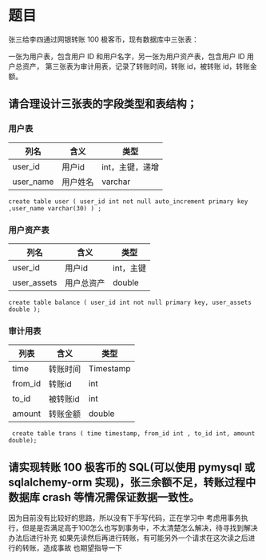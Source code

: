 # 题目 
张三给李四通过网银转账 100 极客币，现有数据库中三张表：

一张为用户表，包含用户 ID 和用户名字，另一张为用户资产表，包含用户 ID 用户总资产，
第三张表为审计用表，记录了转账时间，转账 id，被转账 id，转账金额。

## 请合理设计三张表的字段类型和表结构；
### 用户表
| 列名 | 含义 |  类型 |
| -- | -- |  -- |
| user_id | 用户id | int，主键，递增  |
| user_name | 用户姓名 |  varchar |
```
create table user ( user_id int not null auto_increment primary key  ,user_name varchar(30) ) ;
```
### 用户资产表
| 列名 | 含义 | 类型 |
| -- | -- | -- |
| user_id | 用户id | int，主键 |
| user_assets | 用户总资产 | double |
```
create table balance ( user_id int not null primary key, user_assets double );
```
### 审计用表
| 列表 | 含义 | 类型 |
| -- | -- | -- |
| time | 转账时间 | Timestamp|
| from_id | 转账id | int |
| to_id | 被转账id | int |
| amount | 转账金额 | double |
```
 create table trans ( time timestamp, from_id int , to_id int, amount double);
```

## 请实现转账 100 极客币的 SQL(可以使用 pymysql 或 sqlalchemy-orm 实现)，张三余额不足，转账过程中数据库 crash 等情况需保证数据一致性。
因为目前没有比较好的思路，所以没有下手写代码，正在学习中
考虑用事务执行，但是是否满足高于100怎么也写到事务中，不太清楚怎么解决，待寻找到解决办法后进行补充
如果先读然后再进行转账，有可能另外一个请求在这次读之后进行的转账，造成事故
也期望指导一下